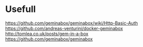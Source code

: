 
# Usefull
https://github.com/geminabox/geminabox/wiki/Http-Basic-Auth
https://github.com/andreas-venturini/docker-geminabox
http://tomlea.co.uk/posts/gem-in-a-box
https://github.com/geminabox/geminabox
